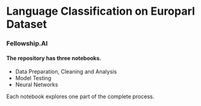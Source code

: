 # Language Classification on Europarl Dataset

### Fellowship.AI

#### The repository has three notebooks.
* Data Preparation, Cleaning and Analysis
* Model Testing
* Neural Networks

Each notebook explores one part of the complete process.
